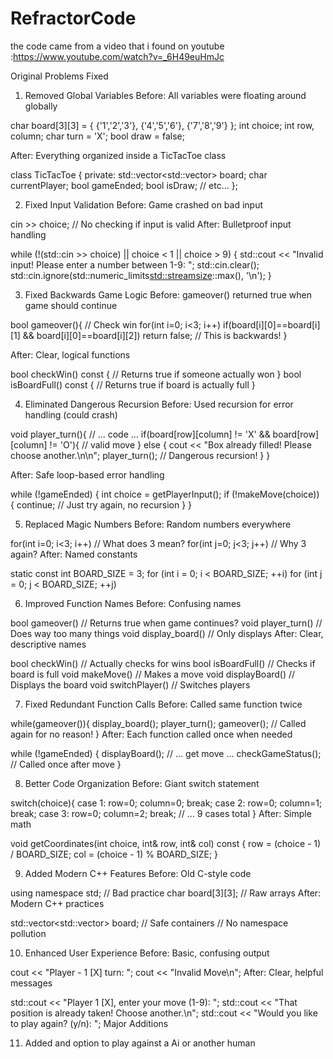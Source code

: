 # RefractorCode


the code came from a video that i found on youtube :https://www.youtube.com/watch?v=_6H49euHmJc

Original Problems Fixed
1. Removed Global Variables
Before: All variables were floating around globally

char board[3][3] = { {'1','2','3'}, {'4','5','6'}, {'7','8','9'} };
int choice;
int row, column;
char turn = 'X';
bool draw = false;

After: Everything organized inside a TicTacToe class

class TicTacToe {
private:
    std::vector<std::vector<char>> board;
    char currentPlayer;
    bool gameEnded;
    bool isDraw;
    // etc...
};

2. Fixed Input Validation
Before: Game crashed on bad input

cin >> choice; // No checking if input is valid
After: Bulletproof input handling

while (!(std::cin >> choice) || choice < 1 || choice > 9) {
    std::cout << "Invalid input! Please enter a number between 1-9: ";
    std::cin.clear();
    std::cin.ignore(std::numeric_limits<std::streamsize>::max(), '\n');
}

3. Fixed Backwards Game Logic
Before: gameover() returned true when game should continue

bool gameover(){
    // Check win
    for(int i=0; i<3; i++)
        if(board[i][0]==board[i][1] && board[i][0]==board[i][2])
            return false; // This is backwards!
}

After: Clear, logical functions

bool checkWin() const {
    // Returns true if someone actually won
}
bool isBoardFull() const {
    // Returns true if board is actually full
}

4. Eliminated Dangerous Recursion
Before: Used recursion for error handling (could crash)

void player_turn(){
    // ... code ...
    if(board[row][column] != 'X' && board[row][column] != 'O'){
        // valid move
    } else {
        cout << "Box already filled! Please choose another.\n\n";
        player_turn(); // Dangerous recursion!
    }
}

After: Safe loop-based error handling

while (!gameEnded) {
    int choice = getPlayerInput();
    if (!makeMove(choice)) {
        continue; // Just try again, no recursion
    }
}

5. Replaced Magic Numbers
Before: Random numbers everywhere

for(int i=0; i<3; i++) // What does 3 mean?
    for(int j=0; j<3; j++) // Why 3 again?
After: Named constants

static const int BOARD_SIZE = 3;
for (int i = 0; i < BOARD_SIZE; ++i)
    for (int j = 0; j < BOARD_SIZE; ++j)
    
6. Improved Function Names
Before: Confusing names

bool gameover() // Returns true when game continues?
void player_turn() // Does way too many things
void display_board() // Only displays
After: Clear, descriptive names

bool checkWin() // Actually checks for wins
bool isBoardFull() // Checks if board is full
void makeMove() // Makes a move
void displayBoard() // Displays the board
void switchPlayer() // Switches players

7. Fixed Redundant Function Calls
Before: Called same function twice

while(gameover()){
    display_board();
    player_turn();
    gameover(); // Called again for no reason!
}
After: Each function called once when needed

while (!gameEnded) {
    displayBoard();
    // ... get move ...
    checkGameStatus(); // Called once after move
}

8. Better Code Organization
Before: Giant switch statement

switch(choice){
    case 1: row=0; column=0; break;
    case 2: row=0; column=1; break;
    case 3: row=0; column=2; break;
    // ... 9 cases total
}
After: Simple math

void getCoordinates(int choice, int& row, int& col) const {
    row = (choice - 1) / BOARD_SIZE;
    col = (choice - 1) % BOARD_SIZE;
}

9. Added Modern C++ Features
Before: Old C-style code

using namespace std; // Bad practice
char board[3][3]; // Raw arrays
After: Modern C++ practices

std::vector<std::vector<char>> board; // Safe containers
// No namespace pollution

10. Enhanced User Experience
Before: Basic, confusing output

cout << "Player - 1 [X] turn: ";
cout << "Invalid Move\n";
After: Clear, helpful messages

std::cout << "Player 1 [X], enter your move (1-9): ";
std::cout << "That position is already taken! Choose another.\n";
std::cout << "Would you like to play again? (y/n): ";
Major Additions

11. Added and option to play against a Ai or another human
